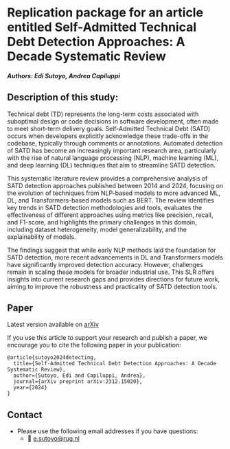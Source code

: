 # Replication package for an article entitled Self-Admitted Technical Debt Detection Approaches: A Decade Systematic Review

##### Authors: Edi Sutoyo, Andrea Capiluppi

## Description of this study:
Technical debt (TD) represents the long-term costs associated with suboptimal design or code decisions in software development, often made to meet short-term delivery goals. Self-Admitted Technical Debt (SATD) occurs when developers explicitly acknowledge these trade-offs in the codebase, typically through comments or annotations. Automated detection of SATD has become an increasingly important research area, particularly with the rise of natural language processing (NLP), machine learning (ML), and deep learning (DL) techniques that aim to streamline SATD detection.

This systematic literature review provides a comprehensive analysis of SATD detection approaches published between 2014 and 2024, focusing on the evolution of techniques from NLP-based models to more advanced ML, DL, and Transformers-based models such as BERT. The review identifies key trends in SATD detection methodologies and tools, evaluates the effectiveness of different approaches using metrics like precision, recall, and F1-score, and highlights the primary challenges in this domain, including dataset heterogeneity, model generalizability, and the explainability of models.

The findings suggest that while early NLP methods laid the foundation for SATD detection, more recent advancements in DL and Transformers models have significantly improved detection accuracy. However, challenges remain in scaling these models for broader industrial use. This SLR offers insights into current research gaps and provides directions for future work, aiming to improve the robustness and practicality of SATD detection tools.

## Paper

Latest version available on [arXiv](https://arxiv.org/abs/2312.15020)

If you use this article to support your research and publish a paper, we encourage you to cite the following paper in your publication:

```
@article{sutoyo2024detecting,
  title={Self-Admitted Technical Debt Detection Approaches: A Decade Systematic Review},
  author={Sutoyo, Edi and Capiluppi, Andrea},
  journal={arXiv preprint arXiv:2312.15020},
  year={2024}
}
```

## Contact

- Please use the following email addresses if you have questions:
    - :email: <e.sutoyo@rug.nl>
